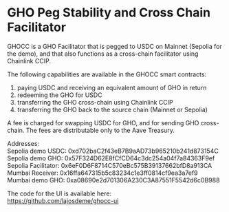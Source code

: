 # GHO Peg Stability and Cross Chain Facilitator    

GHOCC is a GHO Facilitator that is pegged to USDC on Mainnet (Sepolia for the demo), and that also functions as a cross-chain facilitator using Chainlink CCIP.   


The following capabilities are available in the GHOCC smart contracts:    
1. paying USDC and receiving an equivalent amount of GHO in return    
2. redeeming the GHO for USDC    
3. transferring the GHO cross-chain using Chainlink CCIP   
4. transferring the GHO back to the source chain (Mainnet or Sepolia)    

A fee is charged for swapping USDC for GHO, and for sending GHO cross-chain. The fees are distributable only to the Aave Treasury.    

Addresses:    
Sepolia demo USDC: 0xd702baC2f43eB7B9aAD73b965210b241d873154C    
Sepolia demo GHO: 0x57F324D62E8fCfCD64c3dc254a04f7a84363F9ef    
Sepolia Facilitator: 0x6eF0D6F8714C570eBc575B39137662bfD8a913CA    
Mumbai Receiver: 0x16ffa647315b5c83234c1e3ff0814cf9ea3a7ef9    
Mumbai demo GHO: 0xa08690e2d701306A230C3A87551F5542d6c0B988      

The code for the UI is available here:    
https://github.com/lajosdeme/ghocc-ui    
